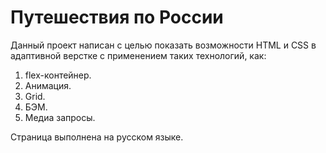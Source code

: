 # Путешествия по России
Данный проект написан с целью показать возможности HTML и CSS в адаптивной верстке с применением таких технологий, как:
1. flex-контейнер.
2. Анимация.
3. Grid.
4. БЭМ.
5. Медиа запросы.

Страница выполнена на русском языке.

